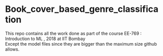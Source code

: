 # Book_cover_based_genre_classification
This repo contains all the work done as part of the course EE-769 : Introduction to ML , 2018 at IIT Bombay  
Except the model files since they are bigger than the maximum size github allows.
